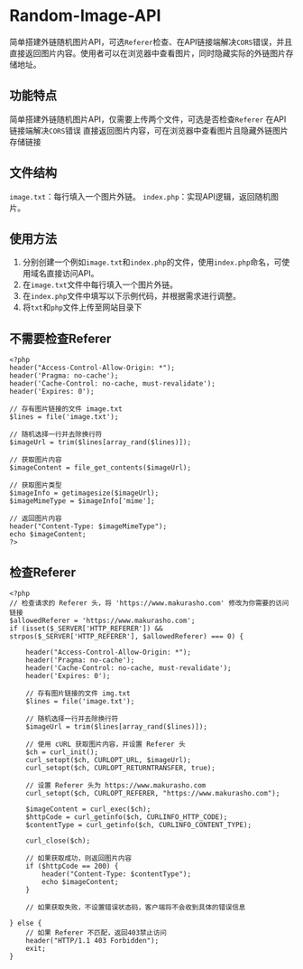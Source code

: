 # Random-Image-API

简单搭建外链随机图片API，可选`Referer`检查、在API链接端解决`CORS`错误，并且直接返回图片内容。使用者可以在浏览器中查看图片，同时隐藏实际的外链图片存储地址。

## 功能特点
简单搭建外链随机图片API，仅需要上传两个文件，可选是否检查`Referer`
在API链接端解决`CORS`错误
直接返回图片内容，可在浏览器中查看图片且隐藏外链图片存储链接

## 文件结构
`image.txt`：每行填入一个图片外链。
`index.php`：实现API逻辑，返回随机图片。

## 使用方法
1. 分别创建一个例如`image.txt`和`index.php`的文件，使用`index.php`命名，可使用域名直接访问API。
2. 在`image.txt`文件中每行填入一个图片外链。
3. 在`index.php`文件中填写以下示例代码，并根据需求进行调整。
4. 将`txt`和`php`文件上传至网站目录下

## 不需要检查Referer
```
<?php
header("Access-Control-Allow-Origin: *");
header('Pragma: no-cache');
header('Cache-Control: no-cache, must-revalidate');
header('Expires: 0');

// 存有图片链接的文件 image.txt
$lines = file('image.txt');

// 随机选择一行并去除换行符
$imageUrl = trim($lines[array_rand($lines)]);

// 获取图片内容
$imageContent = file_get_contents($imageUrl);

// 获取图片类型
$imageInfo = getimagesize($imageUrl);
$imageMimeType = $imageInfo['mime'];

// 返回图片内容
header("Content-Type: $imageMimeType");
echo $imageContent;
?>
```
## 检查Referer
```
<?php
// 检查请求的 Referer 头，将 'https://www.makurasho.com' 修改为你需要的访问链接
$allowedReferer = 'https://www.makurasho.com';
if (isset($_SERVER['HTTP_REFERER']) && strpos($_SERVER['HTTP_REFERER'], $allowedReferer) === 0) {

    header("Access-Control-Allow-Origin: *");
    header('Pragma: no-cache');
    header('Cache-Control: no-cache, must-revalidate');
    header('Expires: 0');

    // 存有图片链接的文件 img.txt
    $lines = file('image.txt');

    // 随机选择一行并去除换行符
    $imageUrl = trim($lines[array_rand($lines)]);

    // 使用 cURL 获取图片内容，并设置 Referer 头
    $ch = curl_init();
    curl_setopt($ch, CURLOPT_URL, $imageUrl);
    curl_setopt($ch, CURLOPT_RETURNTRANSFER, true);

    // 设置 Referer 头为 https://www.makurasho.com
    curl_setopt($ch, CURLOPT_REFERER, "https://www.makurasho.com");

    $imageContent = curl_exec($ch);
    $httpCode = curl_getinfo($ch, CURLINFO_HTTP_CODE);
    $contentType = curl_getinfo($ch, CURLINFO_CONTENT_TYPE);

    curl_close($ch);

    // 如果获取成功，则返回图片内容
    if ($httpCode == 200) {
        header("Content-Type: $contentType");
        echo $imageContent;
    }

    // 如果获取失败，不设置错误状态码，客户端将不会收到具体的错误信息

} else {
    // 如果 Referer 不匹配，返回403禁止访问
    header("HTTP/1.1 403 Forbidden");
    exit;
}
```
